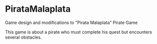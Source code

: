 # PirataMalaplata
Game design and modifications to "Pirata Malaplata"
Pirate Game

This game is about a pirate who must complete his quest but encounters several obstacles.